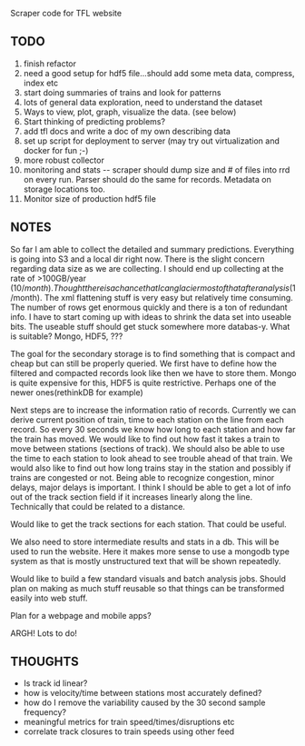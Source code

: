 Scraper code for TFL website

TODO
----

1. finish refactor
1. need a good setup for hdf5 file...should add some meta data, compress, index etc
1. start doing summaries of trains and look for patterns
1. lots of general data exploration, need to understand the dataset
1. Ways to view, plot, graph, visualize the data. (see below)
1. Start thinking of predicting problems?
1. add tfl docs and write a doc of my own describing data
1. set up script for deployment to server (may try out virtualization and docker for fun ;-)
1. more robust collector
1. monitoring and stats -- scraper should dump size and # of files into rrd on every run. Parser should do the same for records. Metadata on storage locations too.
1. Monitor size of production hdf5 file

NOTES
-----

So far I am able to collect the detailed and summary predictions. Everything is going into S3 and a local dir right now. There is the slight concern regarding data size as we are collecting. I should end up collecting at the rate of >100GB/year ($10/month). Thought there is a chance that I can glacier most of that after analysis ($1/month). The xml flattening stuff is very easy but relatively time consuming. The number of rows get enormous quickly and there is a ton of redundant info. I have to start coming up with ideas to shrink the data set into useable bits. The useable stuff should get stuck somewhere more databas-y. What is suitable? Mongo, HDF5, ???

The goal for the secondary storage is to find something that is compact and cheap but can still be properly queried. We first have to define how the filtered and compacted records look like then we have to store them. Mongo is quite expensive for this, HDF5 is quite restrictive. Perhaps one of the newer ones(rethinkDB for example)

Next steps are to increase the information ratio of records. Currently we can derive current position of train, time to each station on the line from each record. So every 30 seconds we know how long to each station and how far the train has moved. We would like to find out how fast it takes a train to move between stations (sections of track). We should also be able to use the time to each station to look ahead to see trouble ahead of that train. We would also like to find out how long trains stay in the station and possibly if trains are congested or not. Being able to recognize congestion, minor delays, major delays is important. I think I should be able to get a lot of info out of the track section field if it increases linearly along the line. Technically that could be related to a distance.

Would like to get the track sections for each station. That could be useful.

We also need to store intermediate results and stats in a db. This will be used to run the website. Here it makes more sense to use a mongodb type system as that is mostly unstructured text that will be shown repeatedly.

Would like to build a few standard visuals and batch analysis jobs. Should plan on making as much stuff reusable so that things can be transformed easily into web stuff.

Plan for a webpage and mobile apps?

ARGH! Lots to do!


THOUGHTS
--------

* Is track id linear?
* how is velocity/time between stations most accurately defined?
* how do I remove the variability caused by the 30 second sample frequency?
* meaningful metrics for train speed/times/disruptions etc
* correlate track closures to train speeds using other feed
